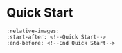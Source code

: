 # Quick Start

```{include} ../../../README.md
:relative-images:
:start-after: <!--Quick Start-->
:end-before: <!--End Quick Start-->
```
